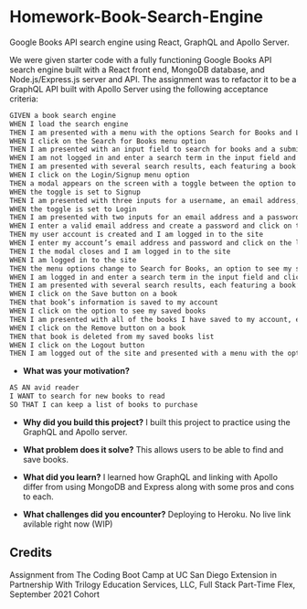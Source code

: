 # Homework-Book-Search-Engine
Google Books API search engine using React, GraphQL and Apollo Server.

We were given starter code with a fully functioning Google Books API search engine built with a React front end, MongoDB database, and Node.js/Express.js server and API. The assignment was to refactor it to be a GraphQL API built with Apollo Server using the following acceptance criteria:
```md
GIVEN a book search engine
WHEN I load the search engine
THEN I am presented with a menu with the options Search for Books and Login/Signup and an input field to search for books and a submit button
WHEN I click on the Search for Books menu option
THEN I am presented with an input field to search for books and a submit button
WHEN I am not logged in and enter a search term in the input field and click the submit button
THEN I am presented with several search results, each featuring a book’s title, author, description, image, and a link to that book on the Google Books site
WHEN I click on the Login/Signup menu option
THEN a modal appears on the screen with a toggle between the option to log in or sign up
WHEN the toggle is set to Signup
THEN I am presented with three inputs for a username, an email address, and a password, and a signup button
WHEN the toggle is set to Login
THEN I am presented with two inputs for an email address and a password and login button
WHEN I enter a valid email address and create a password and click on the signup button
THEN my user account is created and I am logged in to the site
WHEN I enter my account’s email address and password and click on the login button
THEN I the modal closes and I am logged in to the site
WHEN I am logged in to the site
THEN the menu options change to Search for Books, an option to see my saved books, and Logout
WHEN I am logged in and enter a search term in the input field and click the submit button
THEN I am presented with several search results, each featuring a book’s title, author, description, image, and a link to that book on the Google Books site and a button to save a book to my account
WHEN I click on the Save button on a book
THEN that book’s information is saved to my account
WHEN I click on the option to see my saved books
THEN I am presented with all of the books I have saved to my account, each featuring the book’s title, author, description, image, and a link to that book on the Google Books site and a button to remove a book from my account
WHEN I click on the Remove button on a book
THEN that book is deleted from my saved books list
WHEN I click on the Logout button
THEN I am logged out of the site and presented with a menu with the options Search for Books and Login/Signup and an input field to search for books and a submit button  

```
- **What was your motivation?**
```md
AS AN avid reader
I WANT to search for new books to read
SO THAT I can keep a list of books to purchase

```
  
- **Why did you build this project?**
I built this project to practice using the GraphQL and Apollo server.

- **What problem does it solve?**
This allows users to be able to find and save books.

- **What did you learn?**
I learned how GraphQL and linking with Apollo differ from using MongoDB and Express along with some pros and cons to each.

- **What challenges did you encounter?**
Deploying to Heroku. No live link avilable right now (WIP)
  
 


## Credits  
Assignment from The Coding Boot Camp at UC San Diego Extension in Partnership With Trilogy Education Services, LLC, Full Stack Part-Time Flex, September 2021 Cohort
